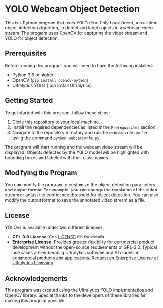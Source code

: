 # YOLO Webcam Object Detection

This is a Python program that uses YOLO (You Only Look Once), a real-time object detection algorithm, to detect and label objects in a webcam video stream. The program uses OpenCV for capturing the video stream and YOLO for object detection.

## Prerequisites

Before running this program, you will need to have the following installed:

- Python 3.6 or higher
- OpenCV (`pip install opencv-python`)
- Ultralytics YOLO (`pip install Ultralytics)

## Getting Started

To get started with this program, follow these steps:

1. Clone this repository to your local machine.
2. Install the required dependencies as listed in the `Prerequisites` section.
3. Navigate to the repository directory and run the `webcamcvrfm.py` file using the command `python webcamcvrfm.py`.

The program will start running and the webcam video stream will be displayed. Objects detected by the YOLO model will be highlighted with bounding boxes and labeled with their class names.

## Modifying the Program

You can modify the program to customize the object detection parameters and output format. For example, you can change the resolution of the video stream or adjust the confidence threshold for object detection. You can also modify the output format to save the annotated video stream as a file.

## License

YOLOv8 is available under two different licenses:

- **GPL-3.0 License**: See [LICENSE](https://github.com/ultralytics/ultralytics/blob/main/LICENSE) file for details.
- **Enterprise License**: Provides greater flexibility for commercial product development without the open-source requirements of GPL-3.0. Typical use cases are embedding Ultralytics software and AI models in commercial products and applications. Request an Enterprise License at [Ultralytics Licensing](https://ultralytics.com/license).

## Acknowledgements

This program was created using the Ultralytics YOLO implementation and OpenCV library. Special thanks to the developers of these libraries for making this program possible.